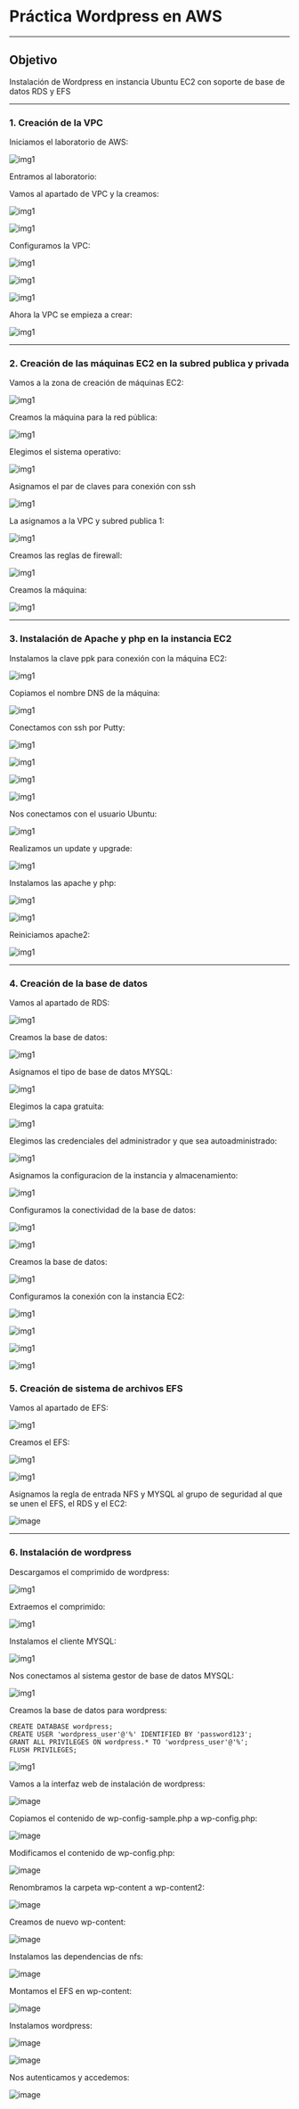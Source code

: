 
# Práctica Wordpress en AWS

---

##  Objetivo

Instalación de Wordpress en instancia Ubuntu EC2 con soporte de base de datos RDS y EFS

---

### 1. Creación de la VPC

Iniciamos el laboratorio de AWS:

![img1](/TEMA_3_S5/AWSScreenshot_1.png)

Entramos al laboratorio:

Vamos al apartado de VPC y la creamos:

![img1](/TEMA_3_S5/AWSScreenshot_2.png)

![img1](/TEMA_3_S5/AWSScreenshot_3.png)

Configuramos la VPC:

![img1](/TEMA_3_S5/AWSScreenshot_4.png)

![img1](/TEMA_3_S5/AWSScreenshot_5.png)

![img1](/TEMA_3_S5/AWSScreenshot_6.png)

Ahora la VPC se empieza a crear:

![img1](/TEMA_3_S5/AWSScreenshot_7.png)

---

### 2. Creación de las máquinas EC2 en la subred publica y privada

Vamos a la zona de creación de máquinas EC2:

![img1](/TEMA_3_S5/AWSScreenshot_8.png)

Creamos la máquina para la red pública:

![img1](/TEMA_3_S5/AWSScreenshot_9.png)

Elegimos el sistema operativo:

![img1](/TEMA_3_S5/AWSScreenshot_10.png)

Asignamos el par de claves para conexión con ssh

![img1](/TEMA_3_S5/AWSScreenshot_11.png)

La asignamos a la VPC y subred publica 1:

![img1](/TEMA_3_S5/AWSScreenshot_12.png)

Creamos las reglas de firewall:

![img1](/TEMA_3_S5/AWSScreenshot_13.png)

Creamos la máquina:

![img1](/TEMA_3_S5/AWSScreenshot_14.png)

---

### 3. Instalación de Apache y php en la instancia EC2

Instalamos la clave ppk para conexión con la máquina EC2:

![img1](/TEMA_3_S5/AWSScreenshot_14.png)

Copiamos el nombre DNS de la máquina:

![img1](/TEMA_3_S5/AWSScreenshot_15.png)

Conectamos con ssh por Putty:

![img1](/TEMA_3_S5/AWSScreenshot_16.png)

![img1](/TEMA_3_S5/AWSScreenshot_17.png)

![img1](/TEMA_3_S5/AWSScreenshot_18.png)

![img1](/TEMA_3_S5/AWSScreenshot_19.png)

Nos conectamos con el usuario Ubuntu:

![img1](/TEMA_3_S5/AWSScreenshot_20.png)

Realizamos un update y upgrade:

![img1](/TEMA_3_S5/AWSScreenshot_21.png)


Instalamos las apache y php:

![img1](/TEMA_3_S5/AWSScreenshot_22.png)

![img1](/TEMA_3_S5/AWSScreenshot_23.png)

Reiniciamos apache2:

![img1](/TEMA_3_S5/AWSScreenshot_24.png)

---

### 4. Creación de la base de datos

Vamos al apartado de RDS:

![img1](/TEMA_3_S5/AWSScreenshot_25.png)

Creamos la base de datos:

![img1](/TEMA_3_S5/AWSScreenshot_26.png)

Asignamos el tipo de base de datos MYSQL:

![img1](/TEMA_3_S5/AWSScreenshot_27.png)

Elegimos la capa gratuita:

![img1](/TEMA_3_S5/AWSScreenshot_28.png)

Elegimos las credenciales del administrador y que sea autoadministrado:

![img1](/TEMA_3_S5/AWSScreenshot_29.png)

Asignamos la configuracion de la instancia y almacenamiento:

![img1](/TEMA_3_S5/AWSScreenshot_30.png)

Configuramos la conectividad de la base de datos:

![img1](/TEMA_3_S5/AWSScreenshot_31.png)

![img1](/TEMA_3_S5/AWSScreenshot_32.png)

Creamos la base de datos:

![img1](/TEMA_3_S5/AWSScreenshot_33.png)


Configuramos la conexión con la instancia EC2:

![img1](/TEMA_3_S5/AWSScreenshot_34.png)

![img1](/TEMA_3_S5/AWSScreenshot_35.png)

![img1](/TEMA_3_S5/AWSScreenshot_36.png)

![img1](/TEMA_3_S5/AWSScreenshot_37.png)

### 5. Creación de sistema de archivos EFS

Vamos al apartado de EFS:

![img1](/TEMA_3_S5/AWSScreenshot_38.png)

Creamos el EFS:

![img1](/TEMA_3_S5/AWSScreenshot_39.png)

![img1](/TEMA_3_S5/AWSScreenshot_40.png)

Asignamos la regla de entrada NFS y MYSQL al grupo de seguridad al que se unen el EFS, el RDS y el EC2:

![image](https://github.com/user-attachments/assets/1447877b-0751-4492-a115-874ca379bdbc)

---

### 6. Instalación de wordpress

Descargamos el comprimido de wordpress:

![img1](/TEMA_3_S5/AWSScreenshot_53.png)

Extraemos el comprimido:

![img1](/TEMA_3_S5/AWSScreenshot_54.png)

Instalamos el cliente MYSQL:

![img1](/TEMA_3_S5/AWSScreenshot_57.png)

Nos conectamos al sistema gestor de base de datos MYSQL:

![img1](/TEMA_3_S5/AWSScreenshot_55.png)

Creamos la base de datos para wordpress:

```
CREATE DATABASE wordpress; 
CREATE USER 'wordpress_user'@'%' IDENTIFIED BY 'password123'; 
GRANT ALL PRIVILEGES ON wordpress.* TO 'wordpress_user'@'%'; 
FLUSH PRIVILEGES;
```

![img1](/TEMA_3_S5/AWSScreenshot_56.png)

Vamos a la interfaz web de instalación de wordpress:

![image](https://github.com/user-attachments/assets/1b0747fa-e201-4eaf-9cae-7c892a616a1b)

Copiamos el contenido de wp-config-sample.php a wp-config.php:

![image](https://github.com/user-attachments/assets/98ae3ac4-3ae9-497e-8f5e-6385bfd21c6a)

Modificamos el contenido de wp-config.php:

![image](https://github.com/user-attachments/assets/f7e1cb16-07ab-4b9c-ab10-27cf5b045890)

Renombramos la carpeta wp-content a wp-content2:

![image](https://github.com/user-attachments/assets/be004cab-4271-4bab-9f59-de877a55666d)

Creamos de nuevo wp-content:

![image](https://github.com/user-attachments/assets/b0a81fbf-453e-492a-9d92-8dfb05f715bf)

Instalamos las dependencias de nfs:

![image](https://github.com/user-attachments/assets/fa6a2374-a5af-4052-b1ca-566067233e43)

Montamos el EFS en wp-content:

![image](https://github.com/user-attachments/assets/51678320-84cd-423e-a1e4-e748ad2a76c6)

Instalamos wordpress:

![image](https://github.com/user-attachments/assets/5289795b-575f-4386-b2c7-947c3475dea9)

![image](https://github.com/user-attachments/assets/de7af036-acfc-40ed-bcff-408af693f011)

Nos autenticamos y accedemos:

![image](https://github.com/user-attachments/assets/818a37c6-0d82-4d30-a2a5-d3a4d3602919)






















